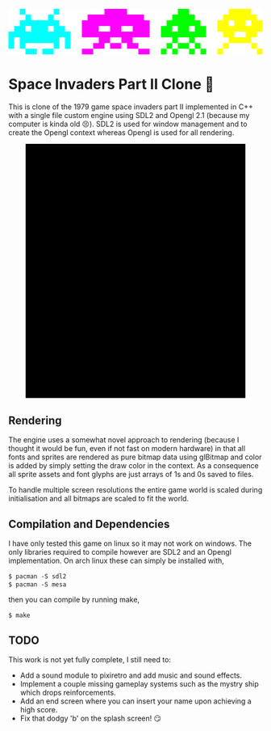 <p align="center">
  <img src="img/invaders.png" alt="crab octopus squid cuttle"/>
</p>

# Space Invaders Part II Clone :space_invader:

This is clone of the 1979 game space invaders part II implemented in C++ with a single file custom 
engine using SDL2 and Opengl 2.1 (because my computer is kinda old :persevere:). SDL2 is used 
for window management and to create the Opengl context whereas Opengl is used for all rendering.

<p align="center">
  <img src="img/splash.gif" alt="splash screen and menu"/>
</p>

## Rendering

The engine uses a somewhat novel approach to rendering (because I thought it would be fun, even
if not fast on modern hardware) in that all fonts and sprites are rendered as pure bitmap data using 
glBitmap and color is added by simply setting the draw color in the context. As a consequence 
all sprite assets and font glyphs are just arrays of 1s and 0s saved to files. 

To handle multiple screen resolutions the entire game world is scaled during initialisation
and all bitmaps are scaled to fit the world.

## Compilation and Dependencies

I have only tested this game on linux so it may not work on windows. The only libraries required 
to compile however are SDL2 and an Opengl implementation. On arch linux these can simply be
installed with,

```shell
$ pacman -S sdl2
$ pacman -S mesa
```

then you can compile by running make,

```shell
$ make
```

## TODO

This work is not yet fully complete, I still need to:

* Add a sound module to pixiretro and add music and sound effects.
* Implement a couple missing gameplay systems such as the mystry ship which drops reinforcements.
* Add an end screen where you can insert your name upon achieving a high score.
* Fix that dodgy 'b' on the splash screen! :smirk:
